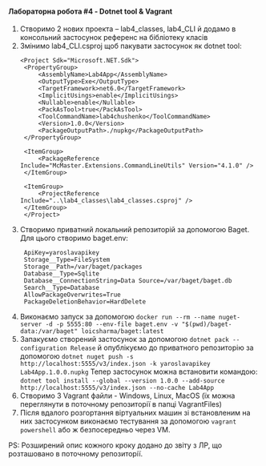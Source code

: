﻿#### Лабораторна робота #4 - Dotnet tool & Vagrant

1. Створимо 2 нових проекта – lab4_classes, lab4_CLI й додамо в консольний застосунок референс на бібліотеку класів
2. Змінимо lab4_CLI.csproj щоб пакувати застосунок як dotnet tool:
   ``` 
   <Project Sdk="Microsoft.NET.Sdk">
	<PropertyGroup>
		<AssemblyName>Lab4App</AssemblyName>
		<OutputType>Exe</OutputType>
		<TargetFramework>net6.0</TargetFramework>
		<ImplicitUsings>enable</ImplicitUsings>
		<Nullable>enable</Nullable>
		<PackAsTool>true</PackAsTool>
		<ToolCommandName>lab4chushenko</ToolCommandName>
		<Version>1.0.0</Version>
		<PackageOutputPath>./nupkg</PackageOutputPath>
	</PropertyGroup>

	<ItemGroup>
		<PackageReference Include="McMaster.Extensions.CommandLineUtils" Version="4.1.0" />
	</ItemGroup>

	<ItemGroup>
		<ProjectReference Include="..\lab4_classes\lab4_classes.csproj" />
	</ItemGroup>
	</Project> 
	```
3. Створимо приватний локальний репозиторій за допомогою Baget. Для цього створимо baget.env:
   ``` 
    ApiKey=yaroslavapikey
	Storage__Type=FileSystem
	Storage__Path=/var/baget/packages
	Database__Type=Sqlite
	Database__ConnectionString=Data Source=/var/baget/baget.db
	Search__Type=Database
	AllowPackageOverwrites=True
	PackageDeletionBehavior=HardDelete 
	```
4. Виконаємо запуск за допомогою `docker run --rm --name nuget-server -d -p 5555:80 --env-file baget.env -v "$(pwd)/baget-data:/var/baget" loicsharma/baget:latest`
5. Запакуємо створений застосунок за допомогою `dotnet pack --configuration Release` й опублікуємо до приватного репозиторію за допомогою `dotnet nuget push -s http://localhost:5555/v3/index.json -k yaroslavapikey Lab4App.1.0.0.nupkg`
   Тепер застосунок можна встановити командою: 
   `dotnet tool install --global --version 1.0.0 --add-source http://localhost:5555/v3/index.json --no-cache Lab4App`
6. Створимо 3 Vagrant файли - Windows, Linux, MacOS (їх можна переглянути в поточному репозиторії в папці VagrantFiles)
7. Після вдалого розгортання віртуальних машин зі встановленим на них застосунком виконаємо тестування за допомогою `vagrant powershell` або ж безпосередньо через VM.

PS: Розширений опис кожного кроку додано до звіту з ЛР, що розташовано в поточному репозиторії.